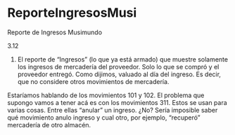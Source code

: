 # ReporteIngresosMusi
Reporte de Ingresos Musimundo

3.12
1.	El reporte de “Ingresos” (lo que ya está armado) que muestre solamente los ingresos de mercadería del proveedor. Solo lo que se compró y el proveedor entregó. Como dijimos, valuado al día del ingreso.
Es decir, que no considere otros movimientos de mercadería. 

Estaríamos hablando de los movimientos 101 y 102. El problema que supongo vamos a tener acá es con los movimientos 311. Estos se usan para varias cosas. Entre ellas “anular” un ingreso. ¿No? Sería imposible saber qué movimiento anulo ingreso y cual otro, por ejemplo, “recuperó” mercadería de otro almacén.
